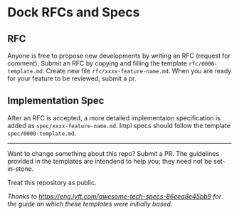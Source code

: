 # Dock RFCs and Specs

## RFC

Anyone is free to propose new developments by writing an RFC (request for comment). Submit an RFC by copying and filling the template `rfc/0000-template.md`. Create new file `rfc/xxxx-feature-name.md`. When you are ready for your feature to be reviewed, submit a pr.

## Implementation Spec

After an RFC is accepted, a more detailed implementaion specification is added as `spec/xxxx-feature-name.md`. Impl specs should follow the template `spec/0000-template.md`.

---

Want to change something about this repo? Submit a PR. The guidelines provided in the templates are intendend to help you; they need not be set-in-stone.

Treat this repository as public.

*Thanks to https://eng.lyft.com/awesome-tech-specs-86eea8e45bb9 for the guide on which these templates were initially based.*
